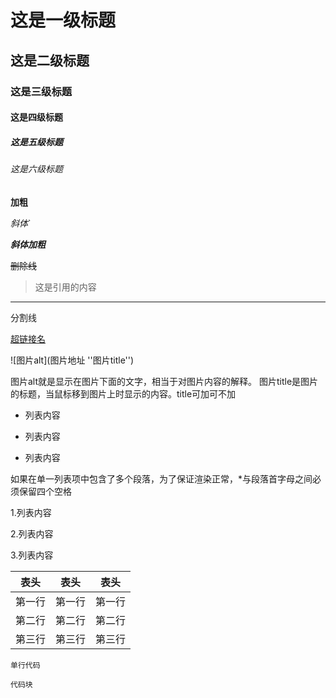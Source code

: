 # 这是一级标题
## 这是二级标题
### 这是三级标题
#### 这是四级标题
##### 这是五级标题
###### 这是六级标题

**加粗**

*斜体*`

***斜体加粗***

~~删除线~~

>这是引用的内容

---
分割线

[超链接名](超链接地址 "超链接title")

![图片alt](图片地址 ''图片title'')

图片alt就是显示在图片下面的文字，相当于对图片内容的解释。
图片title是图片的标题，当鼠标移到图片上时显示的内容。title可加可不加

- 列表内容
+ 列表内容
* 列表内容

如果在单一列表项中包含了多个段落，为了保证渲染正常，*与段落首字母之间必须保留四个空格

1.列表内容

2.列表内容

3.列表内容

| 表头 | 表头 | 表头 |
| --- | --- | --- |
|第一行|第一行|第一行|
|第二行|第二行|第二行|
|第三行|第三行|第三行|

`单行代码`
 
```
代码块
```
